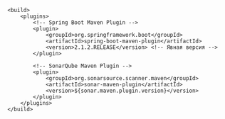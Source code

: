     <build>
        <plugins>
            <!-- Spring Boot Maven Plugin -->
            <plugin>
                <groupId>org.springframework.boot</groupId>
                <artifactId>spring-boot-maven-plugin</artifactId>
                <version>2.1.2.RELEASE</version> <!-- Явная версия -->
            </plugin>

            <!-- SonarQube Maven Plugin -->
            <plugin>
                <groupId>org.sonarsource.scanner.maven</groupId>
                <artifactId>sonar-maven-plugin</artifactId>
                <version>${sonar.maven.plugin.version}</version>
            </plugin>
        </plugins>
    </build>

